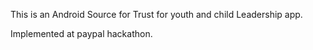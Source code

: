 This is an Android Source for Trust for youth and child Leadership app.

Implemented at paypal hackathon.












